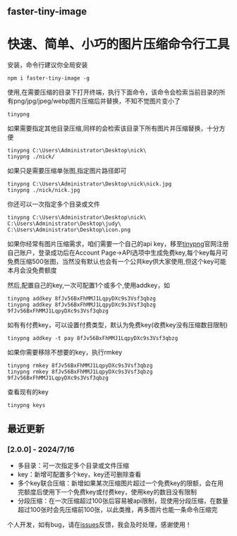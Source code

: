 ## faster-tiny-image
# 快速、简单、小巧的图片压缩命令行工具

安装，命令行建议你全局安装

    npm i faster-tiny-image -g

使用,在需要压缩的目录下打开终端，执行下面命令，该命令会检索当前目录的所有png/jpg/jpeg/webp图片压缩后并替换，不知不觉图片变小了

    tinypng

如果需要指定其他目录压缩,同样的会检索该目录下所有图片并压缩替换，十分方便

    tinypng C:\Users\Administrator\Desktop\nick\
    tinypng ./nick/

如果只是需要压缩单张图,指定图片路径即可

    tinypng C:\Users\Administrator\Desktop\nick\nick.jpg
    tinypng ./nick/nick.jpg

你还可以一次指定多个目录或文件

    tinypng C:\Users\Administrator\Desktop\nick\ C:\Users\Administrator\Desktop\judy\ C:\Users\Administrator\Desktop\icon.png

如果你经常有图片压缩需求，咱们需要一个自己的api key，移至[tinypng](https://tinypng.com/)官网注册自己账户，登录成功后在Account Page->API选项中生成免费key,每个key每月可免费压缩500张图，当然没有默认也会有一个公共key供大家使用,但这个key可能本月会没免费额度

然后,配置自己的key,一次可配置1个或多个,使用addkey，如

    tinypng addkey 8fJv56BxFhMMJ1LqpyDXc9s3Vsf3qbzg
    tinypng addkey 8fJv56BxFhMMJ1LqpyDXc9s3Vsf3qbzg 9fJv56BxFhMMJ1LqpyDXc9s3Vsf3qbzg

如有有付费key，可以设置付费类型，默认为免费key(收费key没有压缩数目限制)

    tinypng addkey -t pay 8fJv56BxFhMMJ1LqpyDXc9s3Vsf3qbzg

如果你需要移除不想要的key，执行rmkey

    tinypng rmkey 8fJv56BxFhMMJ1LqpyDXc9s3Vsf3qbzg
    tinypng rmkey 8fJv56BxFhMMJ1LqpyDXc9s3Vsf3qbzg 9fJv56BxFhMMJ1LqpyDXc9s3Vsf3qbzg

查看现有的key

    tinypng keys

## 最近更新 
### [2.0.0] - 2024/7/16
- 多目录：可一次指定多个目录或文件压缩
- key：新增可配置多个key，key还可删除查看
- 多个key联合压缩：新增如果某次压缩图片超过一个免费key的限额，会在用完额度后使用下一个免费key或付费key，使用key的数目没有限制
- 分段压缩：在一次压缩超过100张后容易被api限制，现使用分段压缩，在数量超过100张时会先压缩前100张，以此类推，再多图片也能一条命令压缩完

个人开发，如有bug，请在[issues](https://github.com/dengxiaochun/faster-tiny-image/issues/)反馈，我会及时处理，感谢使用！